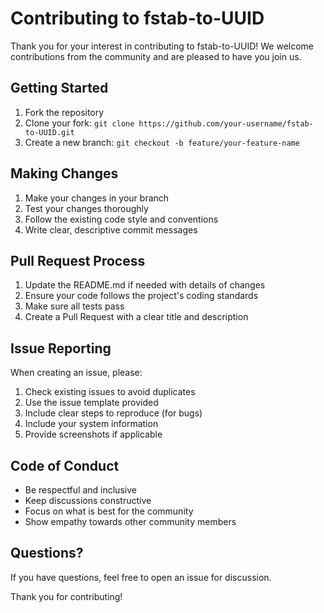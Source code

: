 # Contributing to fstab-to-UUID

Thank you for your interest in contributing to fstab-to-UUID! We welcome contributions from the community and are pleased to have you join us.

## Getting Started

1. Fork the repository
2. Clone your fork: `git clone https://github.com/your-username/fstab-to-UUID.git`
3. Create a new branch: `git checkout -b feature/your-feature-name`

## Making Changes

1. Make your changes in your branch
2. Test your changes thoroughly
3. Follow the existing code style and conventions
4. Write clear, descriptive commit messages

## Pull Request Process

1. Update the README.md if needed with details of changes
2. Ensure your code follows the project's coding standards
3. Make sure all tests pass
4. Create a Pull Request with a clear title and description

## Issue Reporting

When creating an issue, please:

1. Check existing issues to avoid duplicates
2. Use the issue template provided
3. Include clear steps to reproduce (for bugs)
4. Include your system information
5. Provide screenshots if applicable

## Code of Conduct

- Be respectful and inclusive
- Keep discussions constructive
- Focus on what is best for the community
- Show empathy towards other community members

## Questions?

If you have questions, feel free to open an issue for discussion.

Thank you for contributing!
